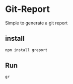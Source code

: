
# Git-Report

Simple to generate a git report

## install
```bash
npm install greport
```

## Run
```bash
gr
```